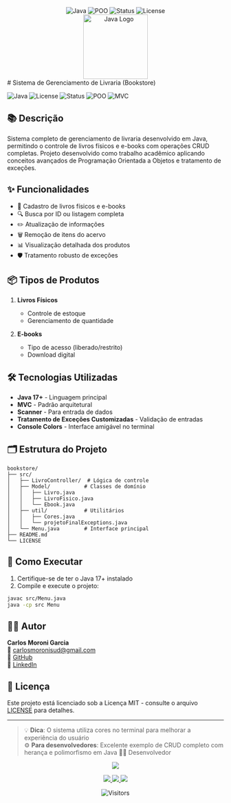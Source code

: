 <div align="center"> <img src="https://img.shields.io/badge/Java-ED8B00?style=for-the-badge&logo=openjdk&logoColor=white" alt="Java"> <img src="https://img.shields.io/badge/POO-0D8ABC?style=for-the-badge" alt="POO"> <img src="https://img.shields.io/badge/Status-Completo-brightgreen?style=for-the-badge" alt="Status"> <img src="https://img.shields.io/github/license/seu-usuario/bookstore?style=for-the-badge" alt="License"> </div>
<div align="center"> <img src="https://www.vectorlogo.zone/logos/java/java-icon.svg" width="150" alt="Java Logo"> </div>
# Sistema de Gerenciamento de Livraria (Bookstore)

![Java](https://img.shields.io/badge/Java-17%2B-007396?logo=java&logoColor=white)
![License](https://img.shields.io/badge/License-MIT-green)
![Status](https://img.shields.io/badge/Status-Completed-brightgreen)
![POO](https://img.shields.io/badge/OOP-Implementado-blue)
![MVC](https://img.shields.io/badge/Pattern-MVC-blueviolet)

## 📚 Descrição

Sistema completo de gerenciamento de livraria desenvolvido em Java, permitindo o controle de livros físicos e e-books com operações CRUD completas. Projeto desenvolvido como trabalho acadêmico aplicando conceitos avançados de Programação Orientada a Objetos e tratamento de exceções.

## ✨ Funcionalidades

- 📖 Cadastro de livros físicos e e-books
- 🔍 Busca por ID ou listagem completa
- ✏️ Atualização de informações
- 🗑️ Remoção de itens do acervo
- 📊 Visualização detalhada dos produtos
- 🛡️ Tratamento robusto de exceções

## 📦 Tipos de Produtos

1. **Livros Físicos**
   - Controle de estoque
   - Gerenciamento de quantidade

2. **E-books**
   - Tipo de acesso (liberado/restrito)
   - Download digital

## 🛠️ Tecnologias Utilizadas

- **Java 17+** - Linguagem principal
- **MVC** - Padrão arquitetural
- **Scanner** - Para entrada de dados
- **Tratamento de Exceções Customizadas** - Validação de entradas
- **Console Colors** - Interface amigável no terminal

## 🗂️ Estrutura do Projeto

```
bookstore/
├── src/
│   ├── LivroController/  # Lógica de controle
│   ├── Model/           # Classes de domínio
│   │   ├── Livro.java
│   │   ├── LivroFisico.java
│   │   └── Ebook.java
│   ├── util/            # Utilitários
│   │   ├── Cores.java
│   │   └── projetoFinalExceptions.java
│   └── Menu.java        # Interface principal
├── README.md
└── LICENSE
```

## 🚀 Como Executar

1. Certifique-se de ter o Java 17+ instalado
2. Compile e execute o projeto:

```bash
javac src/Menu.java
java -cp src Menu
```

## 🧑‍💻 Autor

**Carlos Moroni Garcia**  
📧 carlosmoronisud@gmail.com  
🔗 [GitHub](https://github.com/carlosmoronisud)  
🔗 [LinkedIn](https://www.linkedin.com/in/carlosmoronisud)

## 📄 Licença

Este projeto está licenciado sob a Licença MIT - consulte o arquivo [LICENSE](LICENSE) para detalhes.

---

> 💡 **Dica**: O sistema utiliza cores no terminal para melhorar a experiência do usuário  
> ⚙️ **Para desenvolvedores**: Excelente exemplo de CRUD completo com herança e polimorfismo em Java
👨‍💻 Desenvolvedor
<div align="center"> <img src="https://img.shields.io/badge/Dev-Carlos_Moroni-2E8B57?style=for-the-badge"> </div><p align="center"> <a href="mailto:carlosmoronisud@gmail.com"> <img src="https://img.shields.io/badge/Gmail-D14836?style=for-the-badge&logo=gmail&logoColor=white"> </a> <a href="https://github.com/carlosmoronisud"> <img src="https://img.shields.io/badge/GitHub-100000?style=for-the-badge&logo=github&logoColor=white"> </a> <a href="https://linkedin.com/in/seu-perfil"> <img src="https://img.shields.io/badge/LinkedIn-0077B5?style=for-the-badge&logo=linkedin&logoColor=white"> </a> </p><div align="center"> <img src="https://visitor-badge.laobi.icu/badge?page_id=carlosmoronisud.bookstore" alt="Visitors"> </div>